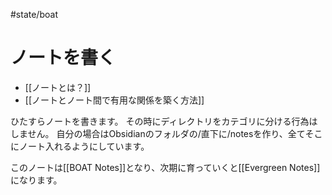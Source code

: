 #state/boat  
# ノートを書く

- [[ノートとは？]]
- [[ノートとノート間で有用な関係を築く方法]]

ひたすらノートを書きます。
その時にディレクトリをカテゴリに分ける行為はしません。
自分の場合はObsidianのフォルダの/直下に/notesを作り、全てそこにノート入れるようにしています。

このノートは[[BOAT Notes]]となり、次期に育っていくと[[Evergreen Notes]]になります。
